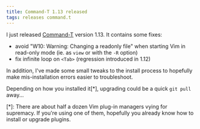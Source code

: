 ```yaml
---
title: Command-T 1.13 released
tags: releases command.t
---
```


I just released [Command-T](/wiki/Command-T) version 1.13. It contains some fixes:

-   avoid "W10: Warning: Changing a readonly file" when starting Vim in read-only mode (ie. as `view` or with the `-R` option)
-   fix infinite loop on `<Tab>` (regression introduced in 1.12)

In addition, I've made some small tweaks to the install process to hopefully make mis-installation errors easier to troubleshoot.

Depending on how you installed it\[\*\], upgrading could be a quick `git pull` away...

\[\*\]: There are about half a dozen Vim plug-in managers vying for supremacy. If you're using one of them, hopefully you already know how to install or upgrade plugins.
